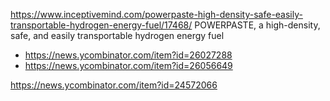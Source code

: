 https://www.inceptivemind.com/powerpaste-high-density-safe-easily-transportable-hydrogen-energy-fuel/17468/ POWERPASTE, a high-density, safe, and easily transportable hydrogen energy fuel
* https://news.ycombinator.com/item?id=26027288
* https://news.ycombinator.com/item?id=26056649

https://news.ycombinator.com/item?id=24572066